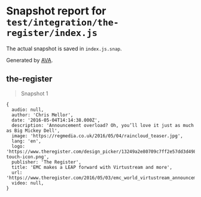 # Snapshot report for `test/integration/the-register/index.js`

The actual snapshot is saved in `index.js.snap`.

Generated by [AVA](https://avajs.dev).

## the-register

> Snapshot 1

    {
      audio: null,
      author: 'Chris Mellor',
      date: '2016-05-04T14:14:38.000Z',
      description: 'Announcement overload? Oh, you’ll love it just as much as Big Mickey Dell',
      image: 'https://regmedia.co.uk/2016/05/04/raincloud_teaser.jpg',
      lang: 'en',
      logo: 'https://www.theregister.com/design_picker/13249a2e80709c7ff2e57dd3d49801cd534f2094/graphics/favicons/apple-touch-icon.png',
      publisher: 'The Register',
      title: 'EMC makes a LEAP forward with Virtustream and more',
      url: 'https://www.theregister.com/2016/05/03/emc_world_virtustream_announcement/',
      video: null,
    }
